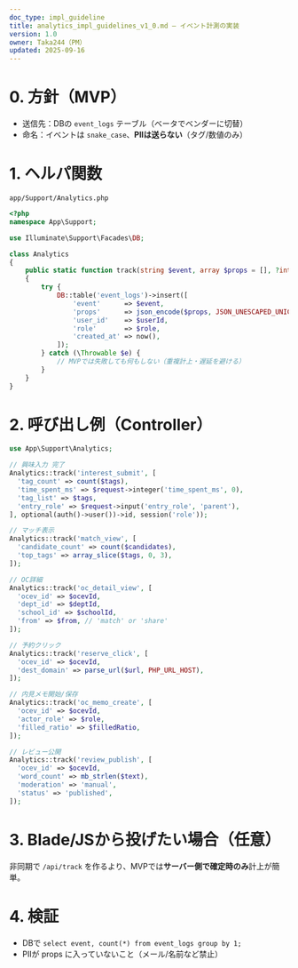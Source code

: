 ```yaml
---
doc_type: impl_guideline
title: analytics_impl_guidelines_v1_0.md — イベント計測の実装
version: 1.0
owner: Taka244（PM）
updated: 2025-09-16
---
```


# 0. 方針（MVP）
- 送信先：DBの `event_logs` テーブル（ベータでベンダーに切替）
- 命名：イベントは `snake_case`、**PIIは送らない**（タグ/数値のみ）

# 1. ヘルパ関数
`app/Support/Analytics.php`
```php
<?php
namespace App\Support;

use Illuminate\Support\Facades\DB;

class Analytics
{
    public static function track(string $event, array $props = [], ?int $userId = null, ?string $role = null): void
    {
        try {
            DB::table('event_logs')->insert([
                'event'      => $event,
                'props'      => json_encode($props, JSON_UNESCAPED_UNICODE),
                'user_id'    => $userId,
                'role'       => $role,
                'created_at' => now(),
            ]);
        } catch (\Throwable $e) {
            // MVPでは失敗しても何もしない（重複計上・遅延を避ける）
        }
    }
}
```

# 2. 呼び出し例（Controller）
```php
use App\Support\Analytics;

// 興味入力 完了
Analytics::track('interest_submit', [
  'tag_count' => count($tags),
  'time_spent_ms' => $request->integer('time_spent_ms', 0),
  'tag_list' => $tags,
  'entry_role' => $request->input('entry_role', 'parent'),
], optional(auth()->user())->id, session('role'));

// マッチ表示
Analytics::track('match_view', [
  'candidate_count' => count($candidates),
  'top_tags' => array_slice($tags, 0, 3),
]);

// OC詳細
Analytics::track('oc_detail_view', [
  'ocev_id' => $ocevId,
  'dept_id' => $deptId,
  'school_id' => $schoolId,
  'from' => $from, // 'match' or 'share'
]);

// 予約クリック
Analytics::track('reserve_click', [
  'ocev_id' => $ocevId,
  'dest_domain' => parse_url($url, PHP_URL_HOST),
]);

// 内見メモ開始/保存
Analytics::track('oc_memo_create', [
  'ocev_id' => $ocevId,
  'actor_role' => $role,
  'filled_ratio' => $filledRatio,
]);

// レビュー公開
Analytics::track('review_publish', [
  'ocev_id' => $ocevId,
  'word_count' => mb_strlen($text),
  'moderation' => 'manual',
  'status' => 'published',
]);
```

# 3. Blade/JSから投げたい場合（任意）
非同期で `/api/track` を作るより、MVPでは**サーバー側で確定時のみ**計上が簡単。

# 4. 検証
- DBで `select event, count(*) from event_logs group by 1;`
- PIIが props に入っていないこと（メール/名前など禁止）
